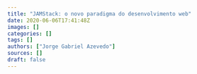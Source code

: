 ```yaml
---
title: "JAMStack: o novo paradigma do desenvolvimento web"
date: 2020-06-06T17:41:48Z
images: []
categories: []
tags: []
authors: ["Jorge Gabriel Azevedo"]
sources: []
draft: false
---
```

<script type="text/javascript">
    window.location = "http://notebook.jgabriel.eu/posts/jamstack-novo-paradigma-desenvolvimento-web/";
</script>